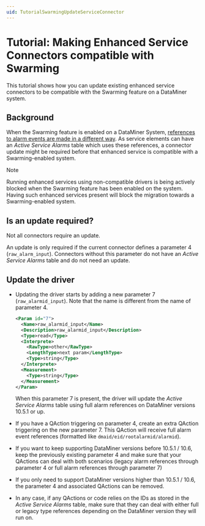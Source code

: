 ```yaml
---
uid: TutorialSwarmingUpdateServiceConnector
---
```

# Tutorial: Making Enhanced Service Connectors compatible with Swarming

This tutorial shows how you can update existing enhanced service connectors to be compatible with the Swarming feature on a DataMiner system.

## Background

When the Swarming feature is enabled on a DataMiner System, [references to alarm events are made in a different way](xref:TutorialSwarmingAlarmEventChanges). As service elements can have an *Active Service Alarms* table which uses these references, a connector update might be required before that enhanced service is compatible with a Swarming-enabled system.

> [!NOTE]
> Running enhanced services using non-compatible drivers is being actively blocked when the Swarming feature has been enabled on the system. Having such enhanced services present will block the migration towards a Swarming-enabled system.

## Is an update required?

Not all connectors require an update.

An update is only required if the current connector defines a parameter 4 (`raw_alarm_input`). Connectors without this parameter do not have an *Active Service Alarms* table and do not need an update.

## Update the driver

- Updating the driver starts by adding a new parameter 7 (`raw_alarmid_input`). Note that the name is different from the name of parameter 4.

    ```xml
    <Param id="7">
      <Name>raw_alarmid_input</Name>
      <Description>raw_alarmid_input</Description>
      <Type>read</Type>
      <Interprete>
        <RawType>other</RawType>
        <LengthType>next param</LengthType>
        <Type>string</Type>
      </Interprete>
      <Measurement>
        <Type>string</Type>
      </Measurement>
    </Param>
    ```

    When this parameter 7 is present, the driver will update the *Active Service Alarms* table using full alarm references on DataMiner versions 10.5.1 or up.

- If you have a QAction triggering on parameter 4, create an extra QAction triggering on the new parameter 7. This QAction will receive full alarm event references (formatted like `dmaid/eid/rootalarmid/alarmid`).

- If you want to keep supporting DataMiner versions before 10.5.1 / 10.6, keep the previously existing parameter 4 and make sure that your QActions can deal with both scenarios (legacy alarm references through parameter 4 or full alarm references through parameter 7)

- If you only need to support DataMiner versions higher than 10.5.1 / 10.6, the parameter 4 and associated QActions can be removed.

- In any case, if any QActions or code relies on the IDs as stored in the *Active Service Alarms* table, make sure that they can deal with either full or legacy type references depending on the DataMiner version they will run on.

